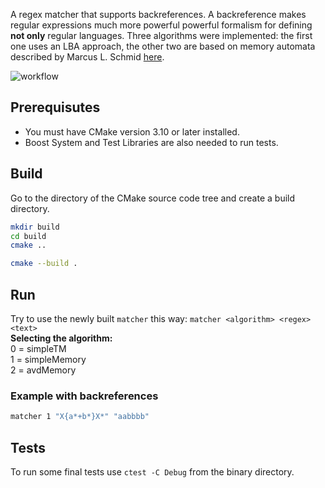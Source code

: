 A regex matcher that supports backreferences. A backreference makes regular expressions much more powerful powerful formalism for defining **not only** regular languages.
Three algorithms were implemented: the first one uses an LBA approach, the other two are based on memory automata described by Marcus L. Schmid [here](https://arxiv.org/pdf/1903.05896.pdf).

![workflow](https://github.com/alezapor/regexbackref/actions/workflows/cmake.yml/badge.svg?event=push)

## Prerequisutes
* You must have CMake version 3.10 or later installed. 
* Boost System and Test Libraries are also needed to run tests.

## Build
Go to the directory of the CMake source code tree and create a build directory.
```bash
mkdir build
cd build
cmake ..
```

```bash
cmake --build .
```

## Run

Try to use the newly built `matcher` this way: `matcher <algorithm> <regex> <text> `  
**Selecting the algorithm:**  
0 = simpleTM  
1 = simpleMemory  
2 = avdMemory  

### Example with backreferences
```bash
matcher 1 "X{a*+b*}X*" "aabbbb" 
```

## Tests
To run some final tests use `ctest -C Debug` from the binary directory.

